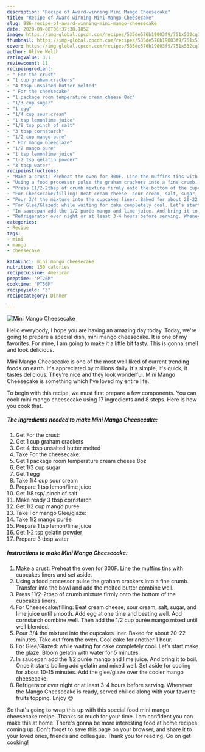```yaml
---
description: "Recipe of Award-winning Mini Mango Cheesecake"
title: "Recipe of Award-winning Mini Mango Cheesecake"
slug: 986-recipe-of-award-winning-mini-mango-cheesecake
date: 2020-09-08T06:37:38.185Z
image: https://img-global.cpcdn.com/recipes/535de576b19003f9/751x532cq70/mini-mango-cheesecake-recipe-main-photo.jpg
thumbnail: https://img-global.cpcdn.com/recipes/535de576b19003f9/751x532cq70/mini-mango-cheesecake-recipe-main-photo.jpg
cover: https://img-global.cpcdn.com/recipes/535de576b19003f9/751x532cq70/mini-mango-cheesecake-recipe-main-photo.jpg
author: Olive Welch
ratingvalue: 3.1
reviewcount: 11
recipeingredient:
- " For the crust"
- "1 cup graham crackers"
- "4 tbsp unsalted butter melted"
- " For the cheesecake"
- "1 package room temperature cream cheese 8oz"
- "1/3 cup sugar"
- "1 egg"
- "1/4 cup sour cream"
- "1 tsp lemonlime juice"
- "1/8 tsp pinch of salt"
- "3 tbsp cornstarch"
- "1/2 cup mango pure"
- " For mango Gleeglaze"
- "1/2 mango pure"
- "1 tsp lemonlime juice"
- "1-2 tsp gelatin powder"
- "3 tbsp water"
recipeinstructions:
- "Make a crust: Preheat the oven for 300F. Line the muffins tins with cupcakes liners and set aside."
- "Using a food processor pulse the graham crackers into a fine crumb. Transfer into the bowl and add the melted butter combine well."
- "Press 11/2-2tbsp of crumb mixture firmly onto the bottom of the cupcakes liners."
- "For Cheesecake/filling: Beat cream cheese, sour cream, salt, sugar, and lime juice until smooth. Add egg at one time and beating well. Add cornstarch combine well. Then add the 1/2 cup purée mango mixed until well blended."
- "Pour 3/4 the mixture into the cupcakes liner. Baked for about 20-22 minutes. Take out from the oven. Cool cake for another 1 hour."
- "For Glee/Glazed: while waiting for cake completely cool. Let’s start make the glaze. Bloom gelatin with water for 5 minutes."
- "In saucepan add the 1/2 purée mango and lime juice. And bring it to boil. Once it starts boiling add gelatin and mixed well. Set aside for cooling for about 10-15 minutes. Add the glee/glaze over the cooler mango cheesecake."
- "Refrigerator over night or at least 3-4 hours before serving. Whenever the Mango Cheesecake is ready, served chilled along with your favorite fruits topping. Enjoy 😊"
categories:
- Recipe
tags:
- mini
- mango
- cheesecake

katakunci: mini mango cheesecake 
nutrition: 150 calories
recipecuisine: American
preptime: "PT26M"
cooktime: "PT56M"
recipeyield: "3"
recipecategory: Dinner

---
```



![Mini Mango Cheesecake](https://img-global.cpcdn.com/recipes/535de576b19003f9/751x532cq70/mini-mango-cheesecake-recipe-main-photo.jpg)

Hello everybody, I hope you are having an amazing day today. Today, we're going to prepare a special dish, mini mango cheesecake. It is one of my favorites. For mine, I am going to make it a little bit tasty. This is gonna smell and look delicious.

Mini Mango Cheesecake is one of the most well liked of current trending foods on earth. It's appreciated by millions daily. It's simple, it's quick, it tastes delicious. They're nice and they look wonderful. Mini Mango Cheesecake is something which I've loved my entire life.




To begin with this recipe, we must first prepare a few components. You can cook mini mango cheesecake using 17 ingredients and 8 steps. Here is how you cook that.

<!--inarticleads1-->

##### The ingredients needed to make Mini Mango Cheesecake:

1. Get  For the crust:
1. Get 1 cup graham crackers
1. Get 4 tbsp unsalted butter melted
1. Take  For the cheesecake:
1. Get 1 package room temperature cream cheese 8oz
1. Get 1/3 cup sugar
1. Get 1 egg
1. Take 1/4 cup sour cream
1. Prepare 1 tsp lemon/lime juice
1. Get 1/8 tsp/ pinch of salt
1. Make ready 3 tbsp cornstarch
1. Get 1/2 cup mango purée
1. Take  For mango Glee/glaze:
1. Take 1/2 mango purée
1. Prepare 1 tsp lemon/lime juice
1. Get 1-2 tsp gelatin powder
1. Prepare 3 tbsp water




<!--inarticleads2-->

##### Instructions to make Mini Mango Cheesecake:

1. Make a crust: Preheat the oven for 300F. Line the muffins tins with cupcakes liners and set aside.
1. Using a food processor pulse the graham crackers into a fine crumb. Transfer into the bowl and add the melted butter combine well.
1. Press 11/2-2tbsp of crumb mixture firmly onto the bottom of the cupcakes liners.
1. For Cheesecake/filling: Beat cream cheese, sour cream, salt, sugar, and lime juice until smooth. Add egg at one time and beating well. Add cornstarch combine well. Then add the 1/2 cup purée mango mixed until well blended.
1. Pour 3/4 the mixture into the cupcakes liner. Baked for about 20-22 minutes. Take out from the oven. Cool cake for another 1 hour.
1. For Glee/Glazed: while waiting for cake completely cool. Let’s start make the glaze. Bloom gelatin with water for 5 minutes.
1. In saucepan add the 1/2 purée mango and lime juice. And bring it to boil. Once it starts boiling add gelatin and mixed well. Set aside for cooling for about 10-15 minutes. Add the glee/glaze over the cooler mango cheesecake.
1. Refrigerator over night or at least 3-4 hours before serving. Whenever the Mango Cheesecake is ready, served chilled along with your favorite fruits topping. Enjoy 😊




So that's going to wrap this up with this special food mini mango cheesecake recipe. Thanks so much for your time. I am confident you can make this at home. There's gonna be more interesting food at home recipes coming up. Don't forget to save this page on your browser, and share it to your loved ones, friends and colleague. Thank you for reading. Go on get cooking!
